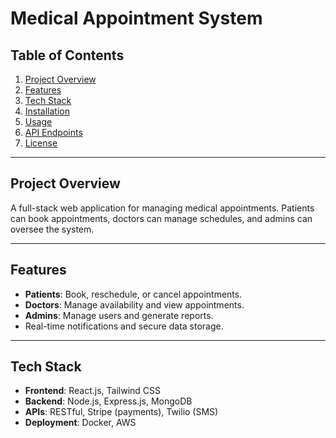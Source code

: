 # Medical Appointment System

## Table of Contents
1. [Project Overview](#project-overview)
2. [Features](#features)
3. [Tech Stack](#tech-stack)
4. [Installation](#installation)
5. [Usage](#usage)
6. [API Endpoints](#api-endpoints)
7. [License](#license)

---

## Project Overview
A full-stack web application for managing medical appointments. Patients can book appointments, doctors can manage schedules, and admins can oversee the system.

---

## Features
- **Patients**: Book, reschedule, or cancel appointments.
- **Doctors**: Manage availability and view appointments.
- **Admins**: Manage users and generate reports.
- Real-time notifications and secure data storage.

---

## Tech Stack
- **Frontend**: React.js, Tailwind CSS
- **Backend**: Node.js, Express.js, MongoDB
- **APIs**: RESTful, Stripe (payments), Twilio (SMS)
- **Deployment**: Docker, AWS


